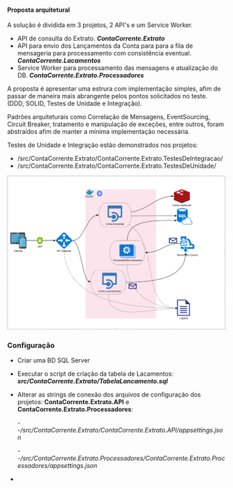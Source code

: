 #### Proposta arquitetural

A solução é dividida em 3 projetos, 2 API's e um Service Worker.
- API de consulta do Extrato. ***ContaCorrente.Extrato***
- API para envio dos Lançamentos da Conta para para a fila de mensageria para processamento com consistência eventual. ***ContaCorrente.Lacamentos***
- Service Worker para processamento das mensagens e atualização do DB. ***ContaCorrente.Extrato.Processadores***

A proposta é apresentar uma estrura com implementação simples, afim de passar de maneira mais abrangente pelos pontos solicitados no teste. (DDD, SOLID, Testes de Unidade e Integração).

Padrões arquiteturais como Correlação de Mensagens, EventSourcing,  Circuit Breaker, tratamento e manipulação de exceções, entre outros, foram abstraídos afim de manter a mínima implementação necessária.

Testes de Unidade e Integração estão demonstrados nos projetos:
* /src/ContaCorrente.Extrato/ContaCorrente.Extrato.TestesDeIntegracao/
* /src/ContaCorrente.Extrato/ContaCorrente.Extrato.TestesDeUnidade/

![](https://raw.githubusercontent.com/Dumorro/imgs/master/modelo-arq.png)


### Configuração
* Criar uma BD SQL Server
* Executar o script de criação da tabela de Lacamentos: ***src/ContaCorrente.Extrato/TabelaLancamento.sql***
* Alterar as strings de conexão dos arquivos de configuração dos projetos:  **ContaCorrente.Extrato.API** e **ContaCorrente.Extrato.Processadores**: 
   
   --*/src/ContaCorrente.Extrato/ContaCorrente.Extrato.API/appsettings.json*
   
   --*/src/ContaCorrente.Extrato.Processadores/ContaCorrente.Extrato.Processadores/appsettings.json*

*
